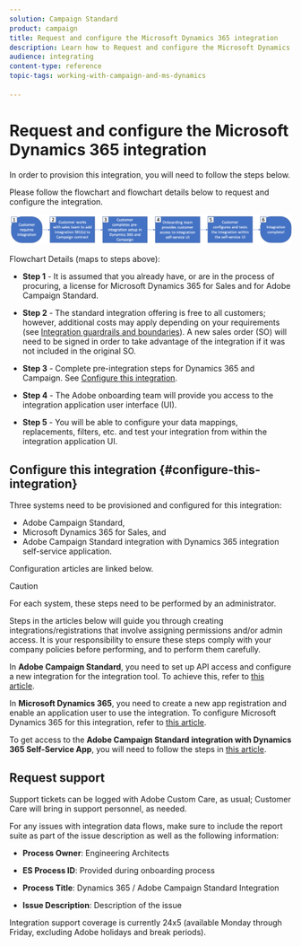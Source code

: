 ```yaml
---
solution: Campaign Standard
product: campaign
title: Request and configure the Microsoft Dynamics 365 integration
description: Learn how to Request and configure the Microsoft Dynamics 365 with Campaign Standard integration
audience: integrating
content-type: reference
topic-tags: working-with-campaign-and-ms-dynamics

---
```


# Request and configure the Microsoft Dynamics 365 integration

In order to provision this integration, you will need to follow the steps below.

Please follow the flowchart and flowchart details below to request and configure the integration.

![](assets/provisioning-wf.png)

Flowchart Details (maps to steps above):

* **Step 1** - It is assumed that you already have, or are in the process of procuring, a license for Microsoft Dynamics 365 for Sales and for Adobe Campaign Standard.

* **Step 2** - The standard integration offering is free to all customers; however, additional costs may apply depending on your requirements (see [Integration guardrails and boundaries](../../integrating/using/d365-acs-guardrails.md)). A new sales order (SO) will need to be signed in order to take advantage of the integration if it was not included in the original SO.

* **Step 3** - Complete pre-integration steps for Dynamics 365 and Campaign. See [Configure this integration](#configure-this-integration).

* **Step 4** - The Adobe onboarding team will provide you access to the integration application user interface (UI).

* **Step 5** - You will be able to configure your data mappings, replacements, filters, etc. and test your integration from within the integration application UI.

## Configure this integration {#configure-this-integration}

Three systems need to be provisioned and configured for this integration:

* Adobe Campaign Standard, 
* Microsoft Dynamics 365 for Sales, and 
* Adobe Campaign Standard integration with Dynamics 365 integration self-service application.

Configuration articles are linked below.

>[!CAUTION]
>
>For each system, these steps need to be performed by an administrator.
>
>Steps in the articles below will guide you through creating integrations/registrations that involve assigning permissions and/or admin access.  It is your responsibility to ensure these steps comply with your company policies before performing, and to perform them carefully.

In **Adobe Campaign Standard**, you need to set up API access and configure a new integration for the integration tool. To achieve this, refer to [this article](../../integrating/using/d365-acs-configure-adobe-io.md).

In **Microsoft Dynamics 365**, you need to create a new app registration and enable an application user to use the integration.  To configure Microsoft Dynamics 365 for this integration, refer to [this article](../../integrating/using/d365-acs-configure-d365.md).

To get access to the **Adobe Campaign Standard integration with Dynamics 365 Self-Service App**, you will need to follow the steps in [this article](../../integrating/using/d365-acs-self-service-app-control-access.md).

## Request support

Support tickets can be logged with Adobe Custom Care, as usual; Customer Care will bring in support personnel, as needed.

For any issues with integration data flows, make sure to include the report suite as part of the issue description as well as the following information:

* **Process Owner**: Engineering Architects

* **ES Process ID**: Provided during onboarding process

* **Process Title**: Dynamics 365 / Adobe Campaign Standard Integration

* **Issue Description**: Description of the issue

Integration support coverage is currently 24x5 (available Monday through Friday, excluding Adobe holidays and break periods).
